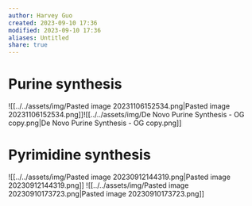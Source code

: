 ```yaml
---
author: Harvey Guo
created: 2023-09-10 17:36
modified: 2023-09-10 17:36
aliases: Untitled
share: true
---
```


# Purine synthesis
![[../../assets/img/Pasted image 20231106152534.png|Pasted image 20231106152534.png]]![[../../assets/img/De Novo Purine Synthesis - OG copy.png|De Novo Purine Synthesis - OG copy.png]]
# Pyrimidine synthesis
![[../../assets/img/Pasted image 20230912144319.png|Pasted image 20230912144319.png]]
![[../../assets/img/Pasted image 20230910173723.png|Pasted image 20230910173723.png]]
